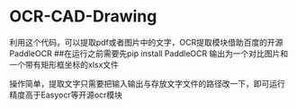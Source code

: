 # OCR-CAD-Drawing
利用这个代码，可以提取pdf或者图片中的文字，OCR提取模块借助百度的开源PaddleOCR
##在运行之前需要先pip install PaddleOCR
输出为一个对比图片和一个带有矩形框坐标的xlsx文件

操作简单，提取文字只需要把输入输出与存放文字文件的路径改一下，即可运行
精度高于Easyocr等开源ocr模块
